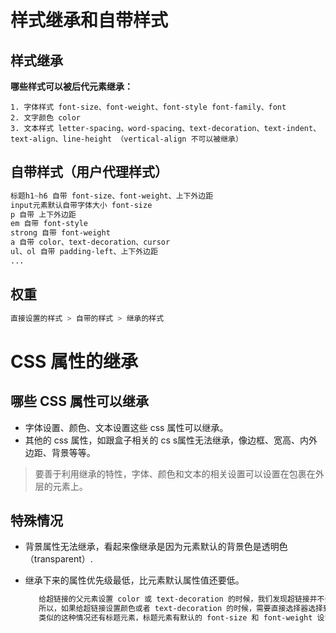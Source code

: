 # 样式继承和自带样式

## 样式继承

**哪些样式可以被后代元素继承：**

```
1. 字体样式 font-size、font-weight、font-style font-family、font
2. 文字颜色 color
3. 文本样式 letter-spacing、word-spacing、text-decoration、text-indent、text-align、line-height （vertical-align 不可以被继承）
```

## 自带样式（用户代理样式）

```css
标题h1~h6 自带 font-size、font-weight、上下外边距
input元素默认自带字体大小 font-size
p 自带 上下外边距
em 自带 font-style
strong 自带 font-weight
a 自带 color、text-decoration、cursor
ul、ol 自带 padding-left、上下外边距
...
```

## 权重

```js
直接设置的样式 > 自带的样式 > 继承的样式
```

# CSS 属性的继承

## 哪些 CSS 属性可以继承

- 字体设置、颜色、文本设置这些 css 属性可以继承。
- 其他的 css 属性，如跟盒子相关的 cs s属性无法继承，像边框、宽高、内外边距、背景等等。

> 要善于利用继承的特性，字体、颜色和文本的相关设置可以设置在包裹在外层的元素上。

## 特殊情况

- 背景属性无法继承，看起来像继承是因为元素默认的背景色是透明色（transparent）.

- 继承下来的属性优先级最低，比元素默认属性值还要低。

  ```html
     给超链接的父元素设置 color 或 text-decoration 的时候，我们发现超链接并不会安装父元素的设置；其实，超链接也继承了父元素的相关属性，只是同时超链接有默认的 color 和 text-decoration 设置，继承的属性优先级要低于默认的属性值，所以仍然按照默认的样式显示。
     所以，如果给超链接设置颜色或者 text-decoration 的时候，需要直接选择器选择到 a 元素来设置，不能依靠继承。
     类似的这种情况还有标题元素，标题元素有默认的 font-size 和 font-weight 设置继承的属性是不如默认的属性
  ```
